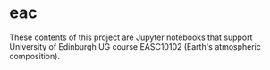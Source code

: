 # eac
These contents of this project are Jupyter notebooks that support University of Edinburgh UG course EASC10102 (Earth's atmospheric composition).
